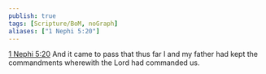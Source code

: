 ```yaml
---
publish: true
tags: [Scripture/BoM, noGraph]
aliases: ["1 Nephi 5:20"]
---
```

[1 Nephi 5:20](https://churchofjesuschrist.org/study/scriptures/bofm/1-ne/5?lang=eng&id=p20#p20) And it came to pass that thus far I and my father had kept the commandments wherewith the Lord had commanded us.
